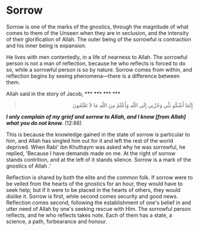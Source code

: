 Sorrow
======

Sorrow is one of the marks of the gnostics, through the magnitude of
what comes to them of the Unseen when they are in seclusion, and the
intensity of their glorification of Allah. The outer being of the
sorrowful is contraction and his inner being is expansion.

He lives with men contentedly, in a life of nearness to Allah. The
sorrowful person is not a man of reflection, because he who reflects is
forced to do so, while a sorrowful person is so by nature. Sorrow comes
from within, and reflection begins by seeing phenomena—there is a
difference between them.

Allah said in the story of Jacob,
*** ***
*** ***

<blockquote dir="rtl">
  <p>
إِنَّمَا أَشْكُو بَثِّي وَحُزْنِي إِلَى اللّهِ وَأَعْلَمُ مِنَ اللّهِ
مَا لاَ تَعْلَمُونَ
  </p>
</blockquote>

***I only complain of my grief and sorrow to Allah, and I know [from
Allah] what you do not know.*** (12:86)


This is because the knowledge gained in the state of sorrow is
particular to him, and Allah has singled him out for it and left the
rest of the world deprived. When Rabi' ibn Khuthaym was asked why he was
sorrowful, he replied, 'Because I have demands made on me. At the right
of sorrow stands contrition, and at the left of it stands silence.
Sorrow is a mark of the gnostics of Allah .'

Reflection is shared by both the elite and the common folk. If sorrow
were to be veiled from the hearts of the gnostics for an hour, they
would have to seek help; but if it were to be placed in the hearts of
others, they would dislike it. Sorrow is first, while second comes
security and good news. Reflection comes second, following the
establishment of one's belief in and utter need of Allah by one's
seeking rescue with Him. The sorrowful person reflects, and he who
reflects takes note. Each of them has a state, a science, a path,
forbearance and honour.


